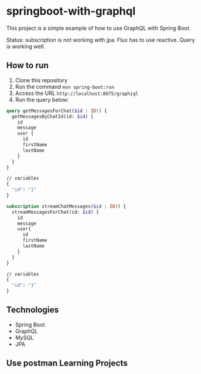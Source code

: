 # springboot-with-graphql

This project is a simple example of how to use GraphQL with Spring Boot.

Status: subscription is not working with jpa. Flux has to use reactive. Query is working well.

## How to run

1. Clone this repository
2. Run the command `mvn spring-boot:run`
3. Access the URL `http://localhost:8075/graphiql`
4. Run the query below:

```graphql
query getMessagesForChat($id : ID!) {
  getMessagesByChatId(id: $id) {
    id
    message
    user {
      id
      firstName
      lastName
    }
  }
}

// variables
{
  "id": "1"
}
```

```graphql
subscription streamChatMessages($id : ID!) {
  streamMessagesForChat(id: $id) {
    id
    message
    user{
      id
      firstName
      lastName
    }
  }
}

// variables
{
  "id": "1"
}
```

## Technologies
- Spring Boot
- GraphQL
- MySQL
- JPA


## Use postman Learning Projects
